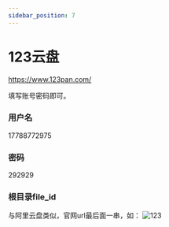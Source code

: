 ```yaml
---
sidebar_position: 7
---
```


# 123云盘
https://www.123pan.com/

填写账号密码即可。

### 用户名
17788772975
### 密码
292929
### 根目录file_id
与阿里云盘类似，官网url最后面一串，如：
![123](https://store.heytapimage.com/cdo-portal/feedback/202111/24/69d5659d67337108505af5411358c0b9.png)
